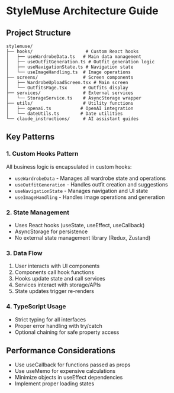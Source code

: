 # StyleMuse Architecture Guide

## Project Structure
```
stylemuse/
├── hooks/                    # Custom React hooks
│   ├── useWardrobeData.ts   # Main data management
│   ├── useOutfitGeneration.ts # Outfit generation logic
│   ├── useNavigationState.ts # Navigation state
│   └── useImageHandling.ts  # Image operations
├── screens/                 # Screen components
│   ├── WardrobeUploadScreen.tsx # Main screen
│   └── OutfitsPage.tsx      # Outfits display
├── services/                # External services
│   └── StorageService.ts    # AsyncStorage wrapper
├── utils/                   # Utility functions
│   ├── openai.ts           # OpenAI integration
│   └── dateUtils.ts        # Date utilities
└── claude_instructions/     # AI assistant guides
```

## Key Patterns

### 1. Custom Hooks Pattern
All business logic is encapsulated in custom hooks:
- `useWardrobeData` - Manages all wardrobe state and operations
- `useOutfitGeneration` - Handles outfit creation and suggestions
- `useNavigationState` - Manages navigation and UI state
- `useImageHandling` - Handles image operations and generation

### 2. State Management
- Uses React hooks (useState, useEffect, useCallback)
- AsyncStorage for persistence
- No external state management library (Redux, Zustand)

### 3. Data Flow
1. User interacts with UI components
2. Components call hook functions
3. Hooks update state and call services
4. Services interact with storage/APIs
5. State updates trigger re-renders

### 4. TypeScript Usage
- Strict typing for all interfaces
- Proper error handling with try/catch
- Optional chaining for safe property access

## Performance Considerations
- Use useCallback for functions passed as props
- Use useMemo for expensive calculations
- Minimize objects in useEffect dependencies
- Implement proper loading states